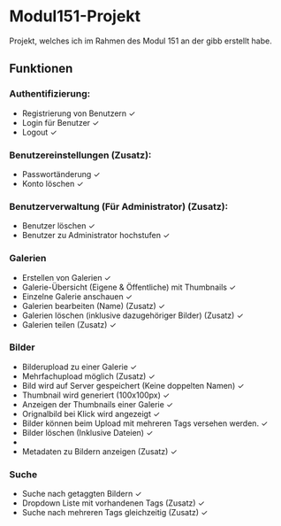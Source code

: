 # Modul151-Projekt
Projekt, welches ich im Rahmen des Modul 151 an der gibb erstellt habe.

## Funktionen
### Authentifizierung:
- Registrierung von Benutzern ✓
- Login für Benutzer ✓
- Logout ✓

### Benutzereinstellungen (Zusatz):
- Passwortänderung ✓
- Konto löschen ✓

### Benutzerverwaltung (Für Administrator) (Zusatz):
- Benutzer löschen ✓
- Benutzer zu Administrator hochstufen ✓

### Galerien
- Erstellen von Galerien ✓
- Galerie-Übersicht (Eigene & Öffentliche) mit Thumbnails ✓
- Einzelne Galerie anschauen ✓
- Galerien bearbeiten (Name) (Zusatz) ✓
- Galerien löschen (inklusive dazugehöriger Bilder) (Zusatz) ✓
- Galerien teilen (Zusatz) ✓

### Bilder
- Bilderupload zu einer Galerie ✓
- Mehrfachupload möglich (Zusatz) ✓
- Bild wird auf Server gespeichert (Keine doppelten Namen) ✓
- Thumbnail wird generiert (100x100px) ✓
- Anzeigen der Thumbnails einer Galerie ✓
- Orignalbild bei Klick wird angezeigt ✓
- Bilder können beim Upload mit mehreren Tags versehen werden. ✓
- Bilder löschen (Inklusive Dateien) ✓
- 
- Metadaten zu Bildern anzeigen (Zusatz) ✓

### Suche
- Suche nach getaggten Bildern ✓
- Dropdown Liste mit vorhandenen Tags (Zusatz) ✓
- Suche nach mehreren Tags gleichzeitig (Zusatz) ✓
